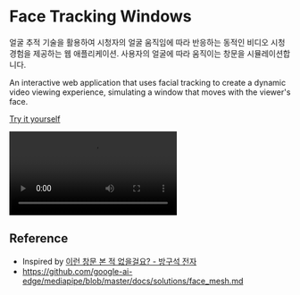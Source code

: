 # Face Tracking Windows

얼굴 추적 기술을 활용하여 시청자의 얼굴 움직임에 따라 반응하는 동적인 비디오 시청 경험을 제공하는 웹 애플리케이션. 사용자의 얼굴에 따라 움직이는 창문을 시뮬레이션합니다.

An interactive web application that uses facial tracking to create a dynamic video viewing experience, simulating a window that moves with the viewer's face.

[Try it yourself](https://kairess.github.io/face-tracking-windows)

<video src="https://github.com/kairess/face-tracking-windows/assets/5242555/999b0672-ad70-444b-a4cf-0cb4894b3977" loop autoplay></video>

## Reference

- Inspired by [이런 창문 본 적 없을걸요? - 방구석 전자](https://youtu.be/pp2LbGQxkys)
- https://github.com/google-ai-edge/mediapipe/blob/master/docs/solutions/face_mesh.md
